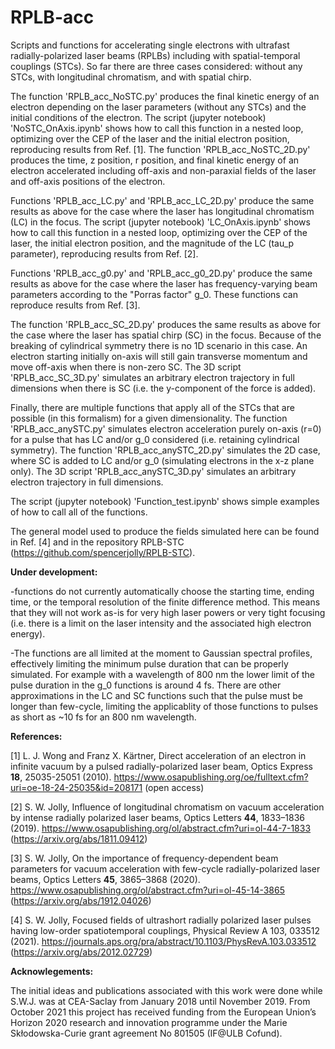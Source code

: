 # RPLB-acc
Scripts and functions for accelerating single electrons with ultrafast radially-polarized laser beams (RPLBs) including with spatial-temporal couplings (STCs). So far there are three cases considered: without any STCs, with longitudinal chromatism, and with spatial chirp.

The function 'RPLB_acc_NoSTC.py' produces the final kinetic energy of an electron depending on the laser parameters (without any STCs) and the initial conditions of the electron. The script (jupyter notebook) 'NoSTC_OnAxis.ipynb' shows how to call this function in a nested loop, optimizing over the CEP of the laser and the initial electron position, reproducing results from Ref. [1]. The function 'RPLB_acc_NoSTC_2D.py' produces the time, z position, r position, and final kinetic energy of an electron accelerated including off-axis and non-paraxial fields of the laser and off-axis positions of the electron.

Functions 'RPLB_acc_LC.py' and 'RPLB_acc_LC_2D.py' produce the same results as above for the case where the laser has longitudinal chromatism (LC) in the focus. The script (jupyter notebook) 'LC_OnAxis.ipynb' shows how to call this function in a nested loop, optimizing over the CEP of the laser, the initial electron position, and the magnitude of the LC (tau_p parameter), reproducing results from Ref. [2].

Functions 'RPLB_acc_g0.py' and 'RPLB_acc_g0_2D.py' produce the same results as above for the case where the laser has frequency-varying beam parameters according to the "Porras factor" g_0. These functions can reproduce results from Ref. [3].

The function 'RPLB_acc_SC_2D.py' produces the same results as above for the case where the laser has spatial chirp (SC) in the focus. Because of the breaking of cylindrical symmetry there is no 1D scenario in this case. An electron starting initially on-axis will still gain transverse momentum and move off-axis when there is non-zero SC. The 3D script 'RPLB_acc_SC_3D.py' simulates an arbitrary electron trajectory in full dimensions when there is SC (i.e. the y-component of the force is added).

Finally, there are multiple functions that apply all of the STCs that are possible (in this formalism) for a given dimensionality. The function 'RPLB_acc_anySTC.py' simulates electron acceleration purely on-axis (r=0) for a pulse that has LC and/or g_0 considered (i.e. retaining cylindrical symmetry). The function 'RPLB_acc_anySTC_2D.py' simulates the 2D case, where SC is added to LC and/or g_0 (simulating electrons in the x-z plane only). The 3D script 'RPLB_acc_anySTC_3D.py' simulates an arbitrary electron trajectory in full dimensions.

The script (jupyter notebook) 'Function_test.ipynb' shows simple examples of how to call all of the functions.

The general model used to produce the fields simulated here can be found in Ref. [4] and in the repository RPLB-STC (https://github.com/spencerjolly/RPLB-STC).

<b>Under development:</b>

-functions do not currently automatically choose the starting time, ending time, or the temporal resolution of the finite difference method. This means that they will not work as-is for very high laser powers or very tight focusing (i.e. there is a limit on the laser intensity and the associated high electron energy).

-The functions are all limited at the moment to Gaussian spectral profiles, effectively limiting the minimum pulse duration that can be properly simulated. For example with a wavelength of 800 nm the lower limit of the pulse duration in the g_0 functions is around 4 fs. There are other approximations in the LC and SC functions such that the pulse must be longer than few-cycle, limiting the applicablity of those functions to pulses as short as ~10 fs for an 800 nm wavelength.

<b>References:</b>

[1] L. J. Wong and Franz X. Kärtner, Direct acceleration of an electron in infinite vacuum by a pulsed radially-polarized laser beam, Optics Express <b>18</b>, 25035-25051 (2010). https://www.osapublishing.org/oe/fulltext.cfm?uri=oe-18-24-25035&id=208171 (open access)

[2] S. W. Jolly, Influence of longitudinal chromatism on vacuum acceleration by intense radially polarized laser beams, Optics Letters <b>44</b>, 1833–1836 (2019). https://www.osapublishing.org/ol/abstract.cfm?uri=ol-44-7-1833 (https://arxiv.org/abs/1811.09412)

[3] S. W. Jolly, On the importance of frequency-dependent beam parameters for vacuum acceleration with few-cycle radially-polarized laser beams, Optics Letters <b>45</b>, 3865–3868 (2020). https://www.osapublishing.org/ol/abstract.cfm?uri=ol-45-14-3865 (https://arxiv.org/abs/1912.04026)

[4] S. W. Jolly, Focused fields of ultrashort radially polarized laser pulses having low-order spatiotemporal couplings, Physical Review A 103, 033512 (2021). https://journals.aps.org/pra/abstract/10.1103/PhysRevA.103.033512 (https://arxiv.org/abs/2012.02729)

<b>Acknowlegements:</b>

The initial ideas and publications associated with this work were done while S.W.J. was at CEA-Saclay from January 2018 until November 2019. From October 2021 this project has received funding from the European Union’s Horizon 2020 research and innovation programme under the Marie Skłodowska-Curie grant agreement No 801505 (IF@ULB Cofund).
